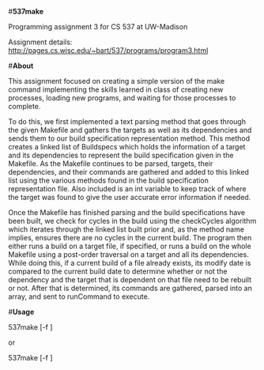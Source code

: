 #**537make**

Programming assignment 3 for CS 537 at UW-Madison

Assignment details: http://pages.cs.wisc.edu/~bart/537/programs/program3.html

#**About**

This assignment focused on creating a simple version of the make command implementing the skills learned in class of creating new processes, loading new programs, and waiting for those processes to complete.

To do this, we first implemented a text parsing method that goes through the given Makefile and gathers the targets as well as its dependencies and sends them to our build specification representation method. This method creates a linked list of Buildspecs which holds the information of a target and its dependencies to represent the build specification given in the Makefile. As the Makefile continues to be parsed, targets, their dependencies, and their commands are gathered and added to this linked list using the various methods found in the build specification representation file. Also included is an int variable to keep track of where the target was found to give the user accurate error information if needed.

Once the Makefile has finished parsing and the build specifications have been built, we check for cycles in the build using the checkCycles algorithm which iterates through the linked list built prior and, as the method name implies, ensures there are no cycles in the current build. The program then either runs a build on a target file, if specified, or runs a build on the whole Makefile using a post-order traversal on a target and all its dependencies. While doing this, if a current build of a file already exists, its modify date is compared to the current build date to determine whether or not the dependency and the target that is dependent on that file need to be rebuilt or not. After that is determined, its commands are gathered, parsed into an array, and sent to runCommand to execute.

#**Usage**

537make <target> [-f <name of Makefile>]

or

537make [-f <name of Makefile>] <target>
